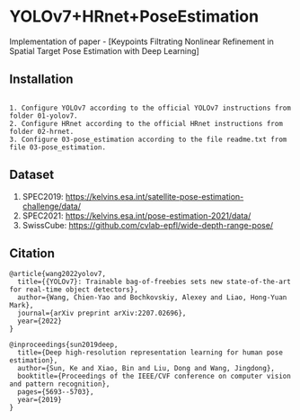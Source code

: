 # YOLOv7+HRnet+PoseEstimation

Implementation of paper - [Keypoints Filtrating Nonlinear Refinement in Spatial Target Pose Estimation with Deep Learning]

## Installation

```

1. Configure YOLOv7 according to the official YOLOv7 instructions from folder 01-yolov7.
2. Configure HRnet according to the official HRnet instructions from folder 02-hrnet.
3. Configure 03-pose_estimation according to the file readme.txt from file 03-pose_estimation.

```

## Dataset

1. SPEC2019: https://kelvins.esa.int/satellite-pose-estimation-challenge/data/
2. SPEC2021: https://kelvins.esa.int/pose-estimation-2021/data/
3. SwissCube: https://github.com/cvlab-epfl/wide-depth-range-pose/


## Citation

```
@article{wang2022yolov7,
  title={{YOLOv7}: Trainable bag-of-freebies sets new state-of-the-art for real-time object detectors},
  author={Wang, Chien-Yao and Bochkovskiy, Alexey and Liao, Hong-Yuan Mark},
  journal={arXiv preprint arXiv:2207.02696},
  year={2022}
}

@inproceedings{sun2019deep,
  title={Deep high-resolution representation learning for human pose estimation},
  author={Sun, Ke and Xiao, Bin and Liu, Dong and Wang, Jingdong},
  booktitle={Proceedings of the IEEE/CVF conference on computer vision and pattern recognition},
  pages={5693--5703},
  year={2019}
}
```
